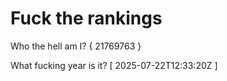 # Fuck the rankings

Who the hell am I?
{ 21769763 }

What fucking year is it?
[ 2025-07-22T12:33:20Z ]

